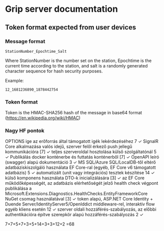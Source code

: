 # Grip server documentation

## Token format expected from user devices

### Message format
```
StationNumber_Epochtime_Salt
```
Where StationNumber is the number set on the station, Epochtime is the current time according to the station, and salt is a randomly generated character sequence for hash security purposes.

Example:
```
12_1681236890_1878442754
```

### Token format
Token is the HMAC-SHA256 hash of the message in base64 format (https://en.wikipedia.org/wiki/HMAC)

### Nagy HF pontok
OPTIONS ige az erőforrás által támogatott igék lekérdezéséhez 7 ✓
SignalR Core alkalmazása valós idejű, szerver felől érkező push jellegű kommunikációra [7] ✓
teljes szerveroldal hosztolása külső szolgáltatónál 5 ✓
Publikálás docker konténerbe és futtatás konténerből [7] ✓
OpenAPI leíró (swagger) alapú dokumentáció 3 ✓
MS SQL/Azure SQL/LocalDB-től eltérő adatbáziskiszolgáló használata EF Core-ral (egyéb, EF Core v6 támogatott adatbázis) 5 ✓
automatizált (unit vagy integrációs) tesztek készítése 14 ✓
külső komponens használata DTO-k inicializálására [3] ✓
az EF Core működőképességét, az adatbázis elérhetőségét jelző health check végpont publikálása a Microsoft.Extensions.Diagnostics.HealthChecks.EntityFrameworkCore NuGet csomag használatával [3] ✓
token alapú, ASP.NET Core Identity + Duende Server/IdentityServer5/OpenIddict middleware-rel, interaktív flow egyéb kliens esetén 12 ✓
szerver oldali hozzáférés-szabályozás, az előbbi authentikációra építve szerepkör alapú hozzáférés-szabályozás 2 ✓


7+7+5+7+3+5+14+3+3+12+2
=68